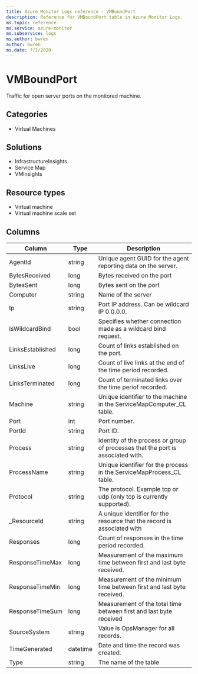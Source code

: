 ```yaml
---
title: Azure Monitor Logs reference - VMBoundPort
description: Reference for VMBoundPort table in Azure Monitor Logs.
ms.topic: reference
ms.service: azure-monitor
ms.subservice: logs
ms.author: bwren
author: bwren
ms.date: 7/2/2020
---
```


# VMBoundPort

 Traffic for open server ports on the monitored machine.

## Categories

- Virtual Machines
## Solutions

- InfrastructureInsights
- Service Map
- VMInsights
## Resource types

- Virtual machine
- Virtual machine scale set




## Columns

|Column|Type|Description|
|---|---|---|
|AgentId|string|Unique agent GUID for the agent reporting data on the server.|
|BytesReceived|long|Bytes received on the port|
|BytesSent|long|Bytes sent on the port|
|Computer|string|Name of the server|
|Ip|string|Port IP address. Can be wildcard IP 0.0.0.0.|
|IsWildcardBind|bool|Specifies whether connection made as a wildcard bind request.|
|LinksEstablished|long|Count of links established on the port.|
|LinksLive|long|Count of live links at the end of the time period recorded.|
|LinksTerminated|long|Count of terminated links over the time periof recorded.|
|Machine|string|Unique identifier to the machine in the ServiceMapComputer_CL table.|
|Port|int|Port number.|
|PortId|string|Port ID.|
|Process|string|Identity of the process or group of processes that the port is associated with.|
|ProcessName|string|Unique identifier for the process in the ServiceMapProcess_CL table.|
|Protocol|string|The protocol. Example tcp or udp (only tcp is currently supported).|
|_ResourceId|string|A unique identifier for the resource that the record is associated with|
|Responses|long|Count of responses in the time period recorded.|
|ResponseTimeMax|long|Measurement of the maximum time between first and last byte received.|
|ResponseTimeMin|long|Measurement of the minimum time between first and last byte received.|
|ResponseTimeSum|long|Measurement of the total time between first and last byte received|
|SourceSystem|string|Value is OpsManager for all records.|
|TimeGenerated|datetime|Date and time the record was created.|
|Type|string|The name of the table|
